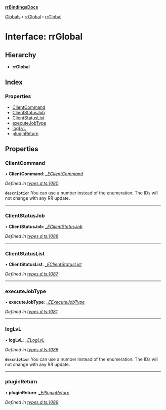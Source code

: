 **[rrBindingsDocs](../README.md)**

[Globals](../README.md) › [rrGlobal](../modules/rrglobal.md) › [rrGlobal](rrglobal.rrglobal-1.md)

# Interface: rrGlobal

## Hierarchy

* **rrGlobal**

## Index

### Properties

* [ClientCommand](rrglobal.rrglobal-1.md#clientcommand)
* [ClientStatusJob](rrglobal.rrglobal-1.md#clientstatusjob)
* [ClientStatusList](rrglobal.rrglobal-1.md#clientstatuslist)
* [executeJobType](rrglobal.rrglobal-1.md#executejobtype)
* [logLvL](rrglobal.rrglobal-1.md#loglvl)
* [pluginReturn](rrglobal.rrglobal-1.md#pluginreturn)

## Properties

###  ClientCommand

• **ClientCommand**: *[_EClientCommand](rrglobal._eclientcommand.md)*

*Defined in [types.d.ts:1080](https://github.com/Novalis15/RoyalRender-OpenExtensions/blob/5ba4523/rrNodeJS_rrBindings/nodeJS/lx64/v6/types.d.ts#L1080)*

**`description`** You can use a number instead of the enumeration. The IDs will not change with any RR update.

___

###  ClientStatusJob

• **ClientStatusJob**: *[_EClientStatusJob](rrglobal._eclientstatusjob.md)*

*Defined in [types.d.ts:1088](https://github.com/Novalis15/RoyalRender-OpenExtensions/blob/5ba4523/rrNodeJS_rrBindings/nodeJS/lx64/v6/types.d.ts#L1088)*

___

###  ClientStatusList

• **ClientStatusList**: *[_EClientStatusList](rrglobal._eclientstatuslist.md)*

*Defined in [types.d.ts:1087](https://github.com/Novalis15/RoyalRender-OpenExtensions/blob/5ba4523/rrNodeJS_rrBindings/nodeJS/lx64/v6/types.d.ts#L1087)*

___

###  executeJobType

• **executeJobType**: *[_EExecuteJobType](rrglobal._eexecutejobtype.md)*

*Defined in [types.d.ts:1081](https://github.com/Novalis15/RoyalRender-OpenExtensions/blob/5ba4523/rrNodeJS_rrBindings/nodeJS/lx64/v6/types.d.ts#L1081)*

___

###  logLvL

• **logLvL**: *[_ELogLvL](rrglobal._eloglvl.md)*

*Defined in [types.d.ts:1086](https://github.com/Novalis15/RoyalRender-OpenExtensions/blob/5ba4523/rrNodeJS_rrBindings/nodeJS/lx64/v6/types.d.ts#L1086)*

**`description`** You can use a number instead of the enumeration. The IDs will not change with any RR update.

___

###  pluginReturn

• **pluginReturn**: *[_EPluginReturn](rrglobal._epluginreturn.md)*

*Defined in [types.d.ts:1089](https://github.com/Novalis15/RoyalRender-OpenExtensions/blob/5ba4523/rrNodeJS_rrBindings/nodeJS/lx64/v6/types.d.ts#L1089)*